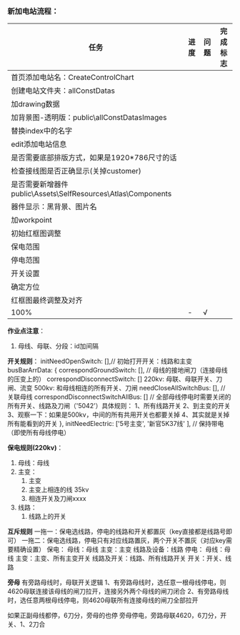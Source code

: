 ### 新加电站流程：
|任务|进度|问题|完成标志|
|-|-|-|-|
|首页添加电站名：CreateControlChart|
|创建电站文件夹：allConstDatas|
|加drawing数据|
|加背景图-透明版：public\allConstDatasImages|
|替换index中的名字|
|edit添加电站信息|
|是否需要底部排版方式，如果是1920*786尺寸的话|
|检查接线图是否正确显示(关掉customer)|
|是否需要新增器件public\Assets\SelfResources\Atlas\Components|
|器件显示：黑背景、图片名|
|加workpoint|
|初始红框图调整|
|保电范围|
|停电范围|
|开关设置|
|确定方位|
|红框图最终调整及对齐|
100%|-|√

**作业点注意**：
1. 母线、母联、分段：id加间隔
   
**开关规则**：
initNeedOpenSwitch: [],// 初始打开开关：线路和主变
  busBarArrData:
    {
      correspondGroundSwitch: [], // 母线的接地闸刀（连接母线的压变上的）
      correspondDisconnectSwitch: []
        220kv: 母联、母联开关、刀闸、流变
        500kv: 和母线相连的所有开关、刀闸
      needCloseAllSwitchBus: [], // 关联母线
      correspondDisconnectSwitchAllBus: [] // 全部母线停电时需要关闭的所有开关、线路及刀闸（'5042'）具体规则：
        1、所有线路开关
        2、到主变的开关
        3、观察一下：如果是500kv，中间的所有共用开关也都要关掉
        4、其实就是关掉所有能看到的开关
    },
  initNeedElectric: ['5号主变', '新官5K37线' ], // 保持带电（即使所有母线停电）

**保电规则(220kv)**：
1. 母线：母线
2. 主变：
   1. 主变
   2. 主变上相连的线 35kv
   3. 相连开关及刀闸xxxx
3. 线路：
   1. 线路上的开关

**互斥规则**
一拖一：保电选线路，停电的线路和开关都置灰（key直接都是线路号即可）
一拖二：保电选线路，停电只有对应线路置灰，两个开关不置灰（对应key需要精确设置）
保电：
    母线：母线
    主变：主变
    线路及设备：线路
停电：
    母线：母线
    主变：主变、所有主变开关
    线路及开关：线路、所有线路开关
    开关：开关、线路

**旁母**
有旁路母线时，母联开关逻辑
1、有旁路母线时，选任意一根母线停电，则4620母联连接该母线的闸刀拉开，连接另外两个母线的闸刀闭合
2、有旁路母线时，选任意两根母线停电，则4620母联所有连接母线的闸刀全部拉开

如果正副母线都停，6刀分，旁母的也停
旁母停电，旁路母联4620，6刀分，开关、1、2刀合